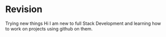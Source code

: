 # Revision
Trying new things
Hi I am new to full Stack Development and learning how to work on projects using github on them.
